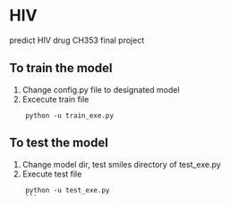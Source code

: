 # HIV

predict HIV drug
CH353 final project

## To train the model
1. Change config.py file to designated model
2. Excecute train file
```
    python -u train_exe.py
```
## To test the model
1. Change model dir, test smiles directory of test_exe.py
2. Execute test file
```
    python -u test_exe.py
    ```
